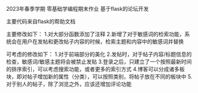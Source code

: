 2023年春季学期 零基础学编程期末作业 基于flask的论坛开发

主要代码来自flask的帮助文档

主要修改如下：
1.对大部分函数添加了注释
2.新增了对于敏感词的检索功能，系统会在用户在发帖和更改帖子内容的时候，检索主题和内容中的敏感词并替换


可考虑的修改如下：
1.对于前端部分的美化
2.发帖时，对于帖子内容/标题信息的检查，敏感词/敏感主题将会被禁止发贴
3.登录之后，只建立了一个按照最新时间的排序索引，可以考虑搜索功能，或者更多的索引方式
4.博客可以分成诸多板块，即对帖子增加新的属性（分类），可以按照类别，将帖子放在不同的板块中
5.对于别人的帖子，除了浏览之外，应该还增加评论功能